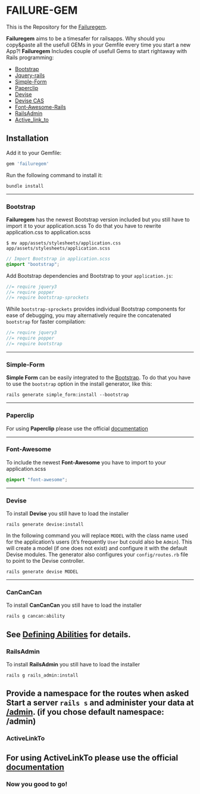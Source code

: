 FAILURE-GEM
============
This is the Repository for the [Failuregem](https://rubygems.org/gems/failuregem "Rubygems.org").

**Failuregem** aims to be a timesafer for railsapps. Why should you copy&paste all the usefull GEMs in your Gemfile every time you start a new App?!
**Failuregem** Includes couple of usefull Gems to start rightaway with Rails programming:

- [Bootstrap](#Bootstrap)
- [Jquery-rails](#Bootstrap)
- [Simple-Form](#Simple-Form)
- [Paperclip](#Paperclip)
- [Devise](#Devise)
- [Devise CAS](#Devise)
- [Font-Awesome-Rails](#Font-Awesome)
- [RailsAdmin](#RailsAdmin)
- [Active_link_to](#Active_link_to)

## Installation

Add it to your Gemfile:

```ruby
gem 'failuregem'
```

Run the following command to install it:

```console
bundle install
```
---

### Bootstrap

**Failuregem** has the newest Bootstrap version included but you still have to import it to your application.scss
To do that you have to rewrite application.css to application.scss

```console
$ mv app/assets/stylesheets/application.css app/assets/stylesheets/application.scss
```

```scss
// Import Bootstrap in application.scss
@import "bootstrap";
```

Add Bootstrap dependencies and Bootstrap to your `application.js`:

```js
//= require jquery3
//= require popper
//= require bootstrap-sprockets
```

While `bootstrap-sprockets` provides individual Bootstrap components
for ease of debugging, you may alternatively require
the concatenated `bootstrap` for faster compilation:

```js
//= require jquery3
//= require popper
//= require bootstrap
```
---

### Simple-Form
**Simple Form** can be easily integrated to the [Bootstrap](http://getbootstrap.com/).
To do that you have to use the `bootstrap` option in the install generator, like this:

```console
rails generate simple_form:install --bootstrap
```
---

### Paperclip
For using **Paperclip** please use the official [documentation](https://github.com/thoughtbot/paperclip)

---

### Font-Awesome
To include the newest **Font-Awesome** you have to import to your application.scss

```scss
@import "font-awesome";
```
---

### Devise
To install **Devise** you still have to load the installer

```console
rails generate devise:install
```
In the following command you will replace `MODEL` with the class name used for the application’s users (it’s frequently `User` but could also be `Admin`). This will create a model (if one does not exist) and configure it with the default Devise modules. The generator also configures your `config/routes.rb` file to point to the Devise controller.

```console
rails generate devise MODEL
```
---

### CanCanCan
To install **CanCanCan** you still have to load the installer

```console
rails g cancan:ability
```
See [Defining Abilities](https://github.com/CanCanCommunity/cancancan/wiki/defining-abilities) for details.
---

### RailsAdmin
To install **RailsAdmin** you still have to load the installer

```console
rails g rails_admin:install
```
Provide a namespace for the routes when asked
Start a server `rails s` and administer your data at [/admin](http://localhost:3000/admin). (if you chose default namespace: /admin)
---

### ActiveLinkTo
For using **ActiveLinkTo** please use the official [documentation](https://github.com/comfy/active_link_to)
---

### Now you good to go!
